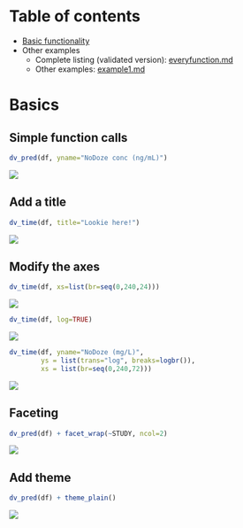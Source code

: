 
Table of contents
=================

-   [Basic functionality](#basics)
-   Other examples
    -   Complete listing (validated version): [everyfunction.md](https://ghe.metrumrg.com/software/pmplots/blob/426c6f570e7968a996525e1050162c8f494d85bb/inst/examples/everyfunction.md)
    -   Other examples: [example1.md](inst/examples/example1.md)

<a name="basics"></a>

Basics
======

Simple function calls
---------------------

``` r
dv_pred(df, yname="NoDoze conc (ng/mL)")
```

![](inst/img/README-unnamed-chunk-2-1.png)

Add a title
-----------

``` r
dv_time(df, title="Lookie here!")
```

![](inst/img/README-unnamed-chunk-3-1.png)

Modify the axes
---------------

``` r
dv_time(df, xs=list(br=seq(0,240,24)))
```

![](inst/img/README-unnamed-chunk-4-1.png)

``` r
dv_time(df, log=TRUE)
```

![](inst/img/README-unnamed-chunk-4-2.png)

``` r
dv_time(df, yname="NoDoze (mg/L)",
        ys = list(trans="log", breaks=logbr()),
        xs = list(br=seq(0,240,72)))
```

![](inst/img/README-unnamed-chunk-4-3.png)

Faceting
--------

``` r
dv_pred(df) + facet_wrap(~STUDY, ncol=2)
```

![](inst/img/README-unnamed-chunk-5-1.png)

Add theme
---------

``` r
dv_pred(df) + theme_plain()
```

![](inst/img/README-unnamed-chunk-6-1.png)
